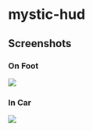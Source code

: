 # mystic-hud

## Screenshots
### On Foot
![](https://cdn.izmystic.dev/images/ki98n6yn.png)

### In Car
![](https://cdn.izmystic.dev/images/j32wpm04.png)
